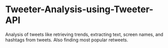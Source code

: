 # Tweeter-Analysis-using-Tweeter-API
Analysis of tweets like retrieving trends, extracting text, screen names, and hashtags from tweets. Also finding most popular retweets.
